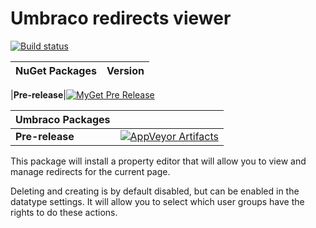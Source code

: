 # Umbraco redirects viewer

[![Build status](https://ci.appveyor.com/api/projects/status/vqk2mxw245qxnnf8?svg=true)](https://ci.appveyor.com/project/dawoe/umbraco-redirectsviewer)



|NuGet Packages    |Version           |
|:-----------------|:-----------------|

|**Pre-release**|[![MyGet Pre Release](https://img.shields.io/myget/dawoe-umbraco/vpre/Our.Umbraco.RedirectsViewer.svg)](https://www.myget.org/feed/dawoe-umbraco/package/nuget/Our.Umbraco.RedirectsViewer)

|Umbraco Packages  |                  |
|:-----------------|:-----------------|
|**Pre-release**| [![AppVeyor Artifacts](https://img.shields.io/badge/appveyor-umbraco-orange.svg)](https://ci.appveyor.com/project/dawoe/umbraco-redirectsviewer/build/artifacts)

This package will install a property editor that will allow you to view and manage redirects for the current page.

Deleting and creating is by default disabled, but can be enabled in the datatype settings. It will allow you to select which user groups have the rights to do these actions.

